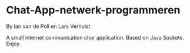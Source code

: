# Chat-App-netwerk-programmeren
By Ian van de Poll en Lars Verhulst

A small internet communication char application. Based on Java Sockets. Enjoy.
